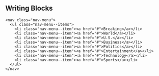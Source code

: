 ##  Writing Blocks

    <nav class="nav-menu">
      <ul class="nav-menu--items">
        <li class="nav-menu--item"><a href="#">Breaking</a></li>
        <li class="nav-menu--item"><a href="#">World</a></li>
        <li class="nav-menu--item"><a href="#">U.S.</a></li>
        <li class="nav-menu--item"><a href="#">Business</a></li>
        <li class="nav-menu--item"><a href="#">Politics</a></li>
        <li class="nav-menu--item"><a href="#">Entertainment</a></li>
        <li class="nav-menu--item"><a href="#">Technology</a></li>
        <li class="nav-menu--item"><a href="#">Sports</a></li>
      </ul>
    </nav>

<aside data-markdown class="notes">

</aside>
